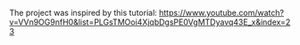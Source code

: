 The project was inspired by this tutorial:
https://www.youtube.com/watch?v=VVn9OG9nfH0&list=PLGsTMOoi4XjqbDgsPE0VgMTDyavq43E_x&index=23
